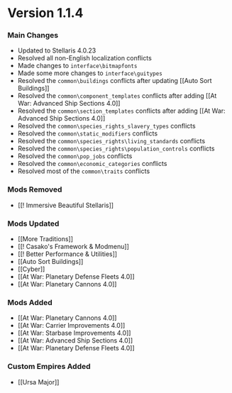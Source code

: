 # Version 1.1.4
### Main Changes
- Updated to Stellaris 4.0.23
- Resolved all non-English localization conflicts
- Made changes to `interface\bitmapfonts` 
- Made some more changes to `interface\guitypes`
- Resolved the `common\buildings` conflicts after updating [[Auto Sort Buildings]]
- Resolved the `common\component_templates` conflicts after adding [[At War: Advanced Ship Sections 4.0]]
- Resolved the `common\section_templates` conflicts after adding [[At War: Advanced Ship Sections 4.0]]
- Resolved the `common\species_rights_slavery_types` conflicts
- Resolved the `common\static_modifiers` conflicts
- Resolved the `common\species_rights\living_standards` conflicts
- Resolved the `common\species_rights\population_controls` conflicts
- Resolved the `common\pop_jobs` conflicts
- Resolved the `common\economic_categories` conflicts
- Resolved most of the `common\traits` conflicts
### Mods Removed
- [[! Immersive Beautiful Stellaris]]
### Mods Updated
- [[More Traditions]]
- [[! Casako's Framework & Modmenu]]
- [[! Better Performance & Utilities]]
- [[Auto Sort Buildings]]
- [[Cyber]]
- [[At War: Planetary Defense Fleets 4.0]]
- [[At War: Planetary Cannons 4.0]]
### Mods Added
- [[At War: Planetary Cannons 4.0]]
- [[At War: Carrier Improvements 4.0]]
- [[At War: Starbase Improvements 4.0]]
- [[At War: Advanced Ship Sections 4.0]]
- [[At War: Planetary Defense Fleets 4.0]]
### Custom Empires Added
- [[Ursa Major]]

